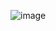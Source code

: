 ![image](https://user-images.githubusercontent.com/105295557/171913508-4ab3b3e4-86cb-4384-9c61-ed01946bdb16.png)
